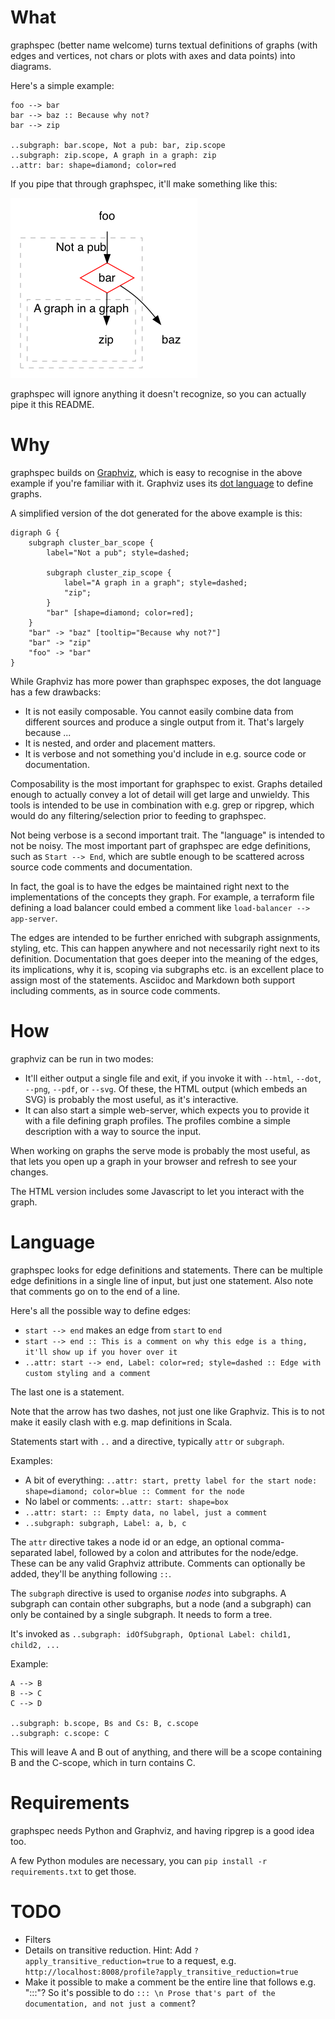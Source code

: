 # What

graphspec (better name welcome) turns textual definitions of graphs (with edges and vertices, not chars or plots with axes and data points) into diagrams.
 
Here's a simple example:

```
foo --> bar
bar --> baz :: Because why not?
bar --> zip

..subgraph: bar.scope, Not a pub: bar, zip.scope
..subgraph: zip.scope, A graph in a graph: zip
..attr: bar: shape=diamond; color=red
```

If you pipe that through graphspec, it'll make something like this:

![](samples/foo-bar-baz-zip.png)

graphspec will ignore anything it doesn't recognize, so you can actually pipe it this README. 

# Why

graphspec builds on [Graphviz](http://www.graphviz.org/), which is easy to recognise in the above example if you're familiar with it. Graphviz uses its [dot language](http://www.graphviz.org/content/dot-language) to define graphs.

A simplified version of the dot generated for the above example is this:

```
digraph G {
    subgraph cluster_bar_scope {
        label="Not a pub"; style=dashed;
        
        subgraph cluster_zip_scope {
            label="A graph in a graph"; style=dashed;
            "zip";
        }
        "bar" [shape=diamond; color=red];
    }
    "bar" -> "baz" [tooltip="Because why not?"]
    "bar" -> "zip"
    "foo" -> "bar"
}
```

While Graphviz has more power than graphspec exposes, the dot language has a few drawbacks:

* It is not easily composable. You cannot easily combine data from different sources and produce a single output from it. That's largely because ...
* It is nested, and order and placement matters.
* It is verbose and not something you'd include in e.g. source code or documentation.

Composability is the most important for graphspec to exist. Graphs detailed enough to actually convey a lot of detail will get large and unwieldy. This tools is intended to be use in combination with e.g. grep or ripgrep, which would do any filtering/selection prior to feeding to graphspec.

Not being verbose is a second important trait. The "language" is intended to not be noisy. The most important part of graphspec are edge definitions, such as `Start --> End`, which are subtle enough to be scattered across source code comments and documentation.
 
 In fact, the goal is to have the edges be maintained right next to the implementations of the concepts they graph. For example, a terraform file defining a load balancer could embed a comment like `load-balancer --> app-server`.
 
 The edges are intended to be further enriched with subgraph assignments, styling, etc. This can happen anywhere and not necessarily right next to its definition. Documentation that goes deeper into the meaning of the edges, its implications, why it is, scoping via subgraphs etc. is an excellent place to assign most of the statements. Asciidoc and Markdown both support including comments, as in source code comments.
  
 # How
 
 graphviz can be run in two modes:
 * It'll either output a single file and exit, if you invoke it with `--html`, `--dot`, `--png`, `--pdf`, or `--svg`. Of these, the HTML output (which embeds an SVG) is probably the most useful, as it's interactive.
 * It can also start a simple web-server, which expects you to provide it with a file defining graph profiles. The profiles combine a simple description with a way to source the input.

When working on graphs the serve mode is probably the most useful, as that lets you open up a graph in your browser and refresh to see your changes.

The HTML version includes some Javascript to let you interact with the graph.

# Language

graphspec looks for edge definitions and statements. There can be multiple edge definitions in a single line of input, but just one statement. Also note that comments go on to the end of a line.

Here's all the possible way to define edges:

* `start --> end` makes an edge from `start` to `end`
* `start --> end :: This is a comment on why this edge is a thing, it'll show up if you hover over it`
* `..attr: start --> end, Label: color=red; style=dashed :: Edge with custom styling and a comment`

The last one is a statement.

Note that the arrow has two dashes, not just one like Graphviz. This is to not make it easily clash with e.g. map definitions in Scala.

Statements start with `..` and a directive, typically `attr` or `subgraph`.

Examples:

* A bit of everything: `..attr: start, pretty label for the start node: shape=diamond; color=blue :: Comment for the node`
* No label or comments: `..attr: start: shape=box`
* `..attr: start: :: Empty data, no label, just a comment`
* `..subgraph: subgraph, Label: a, b, c`

The `attr` directive takes a node id or an edge, an optional comma-separated label, followed by a colon and attributes for the node/edge. These can be any valid Graphviz attribute. Comments can optionally be added, they'll be anything following `::`.

The `subgraph` directive is used to organise _nodes_ into subgraphs. A subgraph can contain other subgraphs, but a node (and a subgraph) can only be contained by a single subgraph. It needs to form a tree.

It's invoked as `..subgraph: idOfSubgraph, Optional Label: child1, child2, ...`

Example:

```
A --> B
B --> C
C --> D

..subgraph: b.scope, Bs and Cs: B, c.scope
..subgraph: c.scope: C
```

This will leave A and B out of anything, and there will be a scope containing B and the C-scope, which in turn contains C.

# Requirements

graphspec needs Python and Graphviz, and having ripgrep is a good idea too.

A few Python modules are necessary, you can `pip install -r requirements.txt` to get those.

# TODO

* Filters
* Details on transitive reduction. Hint: Add `?apply_transitive_reduction=true` to a request, e.g. `http://localhost:8008/profile?apply_transitive_reduction=true`
* Make it possible to make a comment be the entire line that follows e.g. ":::"? So it's possible to do `::: \n Prose that's part of the documentation, and not just a comment`?